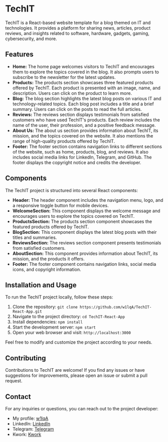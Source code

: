 # TechIT

TechIT is a React-based website template for a blog themed on IT and technologies. It provides a platform for sharing news, articles, product reviews, and insights related to software, hardware, gadgets, gaming, cybersecurity, and more.

## Features

- **Home:** The home page welcomes visitors to TechIT and encourages them to explore the topics covered in the blog. It also prompts users to subscribe to the newsletter for the latest updates.
- **Products:** The products section showcases three featured products offered by TechIT. Each product is presented with an image, name, and description. Users can click on the product to learn more.
- **Blog:** The blog section highlights the latest blog posts on various IT and technology-related topics. Each blog post includes a title and a brief summary. Users can click on the posts to read the full articles.
- **Reviews:** The reviews section displays testimonials from satisfied customers who have used TechIT's products. Each review includes the name of the user, their profession, and a positive feedback message.
- **About Us:** The about us section provides information about TechIT, its mission, and the topics covered on the website. It also mentions the range of high-quality products offered by TechIT.
- **Footer:** The footer section contains navigation links to different sections of the website, such as home, products, blog, and reviews. It also includes social media links for LinkedIn, Telegram, and GitHub. The footer displays the copyright notice and credits the developer.

## Components

The TechIT project is structured into several React components:

- **Header:** The header component includes the navigation menu, logo, and a responsive toggle button for mobile devices.
- **WelcomeSection:** This component displays the welcome message and encourages users to explore the topics covered on TechIT.
- **ProductsSection:** The products section component showcases the featured products offered by TechIT.
- **BlogSection:** This component displays the latest blog posts with their titles and summaries.
- **ReviewsSection:** The reviews section component presents testimonials from satisfied customers.
- **AboutSection:** This component provides information about TechIT, its mission, and the products it offers.
- **Footer:** The footer component contains navigation links, social media icons, and copyright information.

## Installation and Usage

To run the TechIT project locally, follow these steps:

1. Clone the repository: `git clone https://github.com/w1lqA/TechIT-React-App.git`
2. Navigate to the project directory: `cd TechIT-React-App`
3. Install dependencies: `npm install`
4. Start the development server: `npm start`
5. Open your web browser and visit: `http://localhost:3000`

Feel free to modify and customize the project according to your needs.

## Contributing

Contributions to TechIT are welcome! If you find any issues or have suggestions for improvements, please open an issue or submit a pull request.

## Contact

For any inquiries or questions, you can reach out to the project developer:

- My profile: [w1lqA](https://github.com/w1lqA)
- LinkedIn: [LinkedIn](https://www.linkedin.com/in/w1lqA)
- Telegram: [Telegram](https://t.me/w1lqA)
- Kwork: [Kwork](https://kwork.ru/user/w1lqa)

